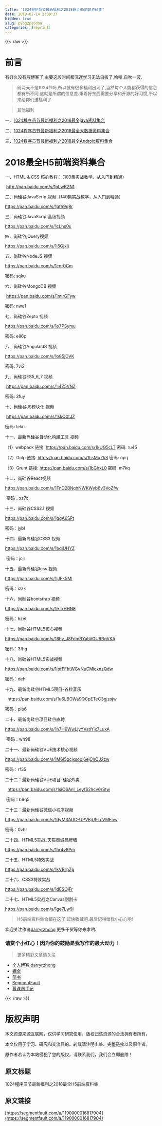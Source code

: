 ```yaml
---
title: '1024程序员节最新福利之2018最全H5前端资料集' 
date: 2019-02-14 2:30:37
hidden: true
slug: pvbg2pe6doa
categories: [reprint]
---
```


{{< raw >}}

                    
<h1 id="articleHeader0">前言</h1>
<p>有好久没有写博客了,主要这段时间都沉迷学习无法自拔了,哈哈.自吹一波.</p>
<blockquote>前两天不是1024节吗,所以就有很多福利出现了,当然每个人能都获得的信息都有所不同,这就是所谓的信息差.秉着好东西需要分享和开源的好习惯,所以来给你们送福利了.</blockquote>
<blockquote>其他福利</blockquote>
<p>一、<a href="https://www.imooc.com/article/256997" rel="nofollow noreferrer" target="_blank">1024程序员节最新福利之2018最全java资料集合</a></p>
<p>二、<a href="https://www.imooc.com/article/257000" rel="nofollow noreferrer" target="_blank">1024程序员节最新福利之2018最全大数据资料集合</a></p>
<p>三、<a href="https://www.imooc.com/article/256999" rel="nofollow noreferrer" target="_blank">1024程序员节最新福利之2018最全Android资料集合</a></p>
<h1 id="articleHeader1">2018最全H5前端资料集合</h1>
<p>一、HTML &amp; CSS 核心教程：（103集实战教学，从入门到精通）</p>
<p>&nbsp;<a href="http://pan.baidu.com/s/1pLwKZN1" rel="nofollow noreferrer" target="_blank">http://pan.baidu.com/s/1pLwKZN1</a></p>
<p>二、尚硅谷JavaScript视频（140集实战教学，从入门到精通）</p>
<p><a href="https://pan.baidu.com/s/1gfh9q8r" rel="nofollow noreferrer" target="_blank">https://pan.baidu.com/s/1gfh9q8r</a></p>
<p>三、尚硅谷JavaScript高级视频</p>
<p><a href="https://pan.baidu.com/s/1cLhs0u" rel="nofollow noreferrer" target="_blank">https://pan.baidu.com/s/1cLhs0u</a></p>
<p>四、尚硅谷jQuery视频</p>
<p><a href="https://pan.baidu.com/s/1i5Gjxlj" rel="nofollow noreferrer" target="_blank">https://pan.baidu.com/s/1i5Gjxlj</a></p>
<p>五、尚硅谷NodeJS 视频</p>
<p><a href="https://pan.baidu.com/s/1cnr0Cm" rel="nofollow noreferrer" target="_blank">https://pan.baidu.com/s/1cnr0Cm</a></p>
<p>密码: sqku</p>
<p>六、尚硅谷MongoDB 视频</p>
<p>&nbsp;<a href="https://pan.baidu.com/s/1mirGFyw" rel="nofollow noreferrer" target="_blank">https://pan.baidu.com/s/1mirGFyw</a></p>
<p>密码: nwe1</p>
<p>七、尚硅谷Zepto 视频</p>
<p><a href="https://pan.baidu.com/s/1o7PSymu" rel="nofollow noreferrer" target="_blank">https://pan.baidu.com/s/1o7PSymu</a></p>
<p>密码: e86p</p>
<p>八、尚硅谷AngularJS 视频</p>
<p><a href="https://pan.baidu.com/s/1o85jOVK" rel="nofollow noreferrer" target="_blank">https://pan.baidu.com/s/1o85jOVK</a></p>
<p>密码: 7vi2</p>
<p>九、尚硅谷ES5_6_7 视频</p>
<p>&nbsp;<a href="https://pan.baidu.com/s/1i4Z5VNZ" rel="nofollow noreferrer" target="_blank">https://pan.baidu.com/s/1i4Z5VNZ</a></p>
<p>密码: 3fuy</p>
<p>十、尚硅谷JS模块化  视频</p>
<p>&nbsp;<a href="https://pan.baidu.com/s/1skO0tJZ" rel="nofollow noreferrer" target="_blank">https://pan.baidu.com/s/1skO0tJZ</a></p>
<p>密码: tekn</p>
<p>十一、最新尚硅谷自动化构建工具  视频</p>
<p>（1）webpack 链接: <a href="https://pan.baidu.com/s/1kUG5cLT" rel="nofollow noreferrer" target="_blank">https://pan.baidu.com/s/1kUG5cLT</a>  密码: ru45</p>
<p>（2）Gulp 链接: <a href="https://pan.baidu.com/s/1hsMqZkS" rel="nofollow noreferrer" target="_blank">https://pan.baidu.com/s/1hsMqZkS</a>  密码: nprj</p>
<p>（3）Grunt 链接: <a href="https://pan.baidu.com/s/1bGhxL0" rel="nofollow noreferrer" target="_blank">https://pan.baidu.com/s/1bGhxL0</a>  密码: m7kq</p>
<p>十二、尚硅谷React视频</p>
<p><a href="https://pan.baidu.com/s/1TnD2BNqhNWKWyb6v3VoZfw" rel="nofollow noreferrer" target="_blank">https://pan.baidu.com/s/1TnD2BNqhNWKWyb6v3VoZfw</a></p>
<p>&nbsp;密码：xz7c</p>
<p>十三、尚硅谷CSS2.1 视频</p>
<p><a href="https://pan.baidu.com/s/1ggA6SPt" rel="nofollow noreferrer" target="_blank">https://pan.baidu.com/s/1ggA6SPt</a></p>
<p>密码：jybl</p>
<p>十四、最新尚硅谷CSS3 视频</p>
<p><a href="https://pan.baidu.com/s/1bqiUHYZ" rel="nofollow noreferrer" target="_blank">https://pan.baidu.com/s/1bqiUHYZ</a></p>
<p>&nbsp;密码：jojr</p>
<p>十五、最新尚硅谷less 视频</p>
<p><a href="https://pan.baidu.com/s/1jJFk5MI" rel="nofollow noreferrer" target="_blank">https://pan.baidu.com/s/1jJFk5MI</a></p>
<p>密码：izzk</p>
<p>十六、尚硅谷bootstrap 视频</p>
<p><a href="https://pan.baidu.com/s/1eTxHHN8" rel="nofollow noreferrer" target="_blank">https://pan.baidu.com/s/1eTxHHN8</a></p>
<p>密码：hzet</p>
<p>十七、尚硅谷HTML5核心视频</p>
<p><a href="https://pan.baidu.com/s/18hy_J8FdmBYabVGU8BqVKA" rel="nofollow noreferrer" target="_blank">https://pan.baidu.com/s/18hy_J8FdmBYabVGU8BqVKA</a></p>
<p>密码：3fhg</p>
<p>十八、尚硅谷HTML5实战视频</p>
<p><a href="https://pan.baidu.com/s/1ipfFFhtWGvNuCMicxnzQdw" rel="nofollow noreferrer" target="_blank">https://pan.baidu.com/s/1ipfFFhtWGvNuCMicxnzQdw</a></p>
<p>密码：dehi</p>
<p>十九、最新尚硅谷HTML5项目-谷粒音乐</p>
<p>&nbsp;  <a href="https://pan.baidu.com/s/1u6LBOWa9QCpETeC3gjzojw" rel="nofollow noreferrer" target="_blank">https://pan.baidu.com/s/1u6LBOWa9QCpETeC3gjzojw</a></p>
<p>密码：plb6</p>
<p>二十、最新尚硅谷项目硅谷直聘</p>
<p><a href="https://pan.baidu.com/s/1h7H6WwLjyYVstlYix7LuxA" rel="nofollow noreferrer" target="_blank">https://pan.baidu.com/s/1h7H6WwLjyYVstlYix7LuxA</a></p>
<p>&nbsp;密码：wh98</p>
<p>二十一、最新尚硅谷VUE技术核心视频&nbsp;&nbsp;&nbsp;&nbsp;</p>
<p><a href="https://pan.baidu.com/s/1M6i5gcjxsooj6ejOhOJ2zw" rel="nofollow noreferrer" target="_blank">https://pan.baidu.com/s/1M6i5gcjxsooj6ejOhOJ2zw</a></p>
<p>密码：rf35</p>
<p>二十二：最新尚硅谷VUE项目-硅谷外卖</p>
<p>&nbsp; <a href="https://pan.baidu.com/s/1siO6Anl_LeyfS2hcv6rStw" rel="nofollow noreferrer" target="_blank">https://pan.baidu.com/s/1siO6Anl_LeyfS2hcv6rStw</a></p>
<p>&nbsp;密码：b6q5</p>
<p>二十三：最新尚硅谷微信小程序视频</p>
<p><a href="https://pan.baidu.com/s/1dyM3AUC-UPVBjU9LcVMF5w" rel="nofollow noreferrer" target="_blank">https://pan.baidu.com/s/1dyM3AUC-UPVBjU9LcVMF5w</a></p>
<p>密码：0vhr</p>
<p>二十四、HTML5实战_天猫商城品牌墙</p>
<p><a href="https://pan.baidu.com/s/1hr4v8Pm" rel="nofollow noreferrer" target="_blank">https://pan.baidu.com/s/1hr4v8Pm</a></p>
<p>二十五、HTML5特效实战</p>
<p><a href="https://pan.baidu.com/s/1kVBrpZp" rel="nofollow noreferrer" target="_blank">https://pan.baidu.com/s/1kVBrpZp</a></p>
<p>二十六、CSS3特效实战</p>
<p><a href="https://pan.baidu.com/s/1dESOjFr" rel="nofollow noreferrer" target="_blank">https://pan.baidu.com/s/1dESOjFr</a></p>
<p>二十七、HTML5实战之Canvas刮刮卡</p>
<p><a href="https://pan.baidu.com/s/1ge7Lw9l" rel="nofollow noreferrer" target="_blank">https://pan.baidu.com/s/1ge7Lw9l</a></p>
<blockquote>H5前端资料集合都在这了,赶快收藏吧.最后记得给我小心心哟!</blockquote>
<p>欢迎关注作者<a href="http://www.darryrzhong.site" rel="nofollow noreferrer" target="_blank">darryrzhong</a>,更多干货等你来拿哟.</p>
<h3 id="articleHeader2">请赏个小红心！因为你的鼓励是我写作的最大动力！</h3>
<blockquote>更多精彩文章请关注</blockquote>
<ul>
<li><a href="http://www.darryrzhong.site" rel="nofollow noreferrer" target="_blank">个人博客:darryrzhong</a></li>
<li><a href="https://juejin.im/user/5a6c3b19f265da3e49804988" rel="nofollow noreferrer" target="_blank">掘金</a></li>
<li><a href="https://www.jianshu.com/users/b7fdf53ec0b9/timeline" rel="nofollow noreferrer" target="_blank">简书</a></li>
<li><a href="https://segmentfault.com/u/darryrzhong_5ac59892a5882/articles">SegmentFault</a></li>
<li><a href="https://www.imooc.com/u/6733207" rel="nofollow noreferrer" target="_blank">慕课网手记</a></li>
</ul>

                
{{< /raw >}}

# 版权声明
本文资源来源互联网，仅供学习研究使用，版权归该资源的合法拥有者所有，

本文仅用于学习、研究和交流目的。转载请注明出处、完整链接以及原作者。

原作者若认为本站侵犯了您的版权，请联系我们，我们会立即删除！

## 原文标题
1024程序员节最新福利之2018最全H5前端资料集

## 原文链接
[https://segmentfault.com/a/1190000016817904](https://segmentfault.com/a/1190000016817904)

